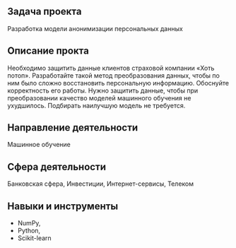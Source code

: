 ## Задача проекта
Разработка модели анонимизации персональных данных

## Описание прокта
Необходимо защитить данные клиентов страховой компании «Хоть потоп». Разработайте такой метод преобразования данных, чтобы по ним было сложно восстановить персональную информацию. Обоснуйте корректность его работы. Нужно защитить данные, чтобы при преобразовании качество моделей машинного обучения не ухудшилось. Подбирать наилучшую модель не требуется.

## Направление деятельности
Машинное обучение

## Сфера деятельности
Банковская сфера, Инвестиции, Интернет-сервисы, Телеком

## Навыки и инструменты
* NumPy,
* Python,
* Scikit-learn

